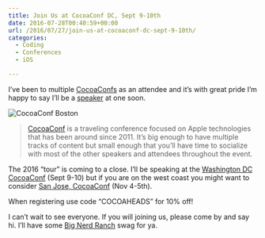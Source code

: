 ```yaml
---
title: Join Us at CocoaConf DC, Sept 9-10th
date: 2016-07-28T00:40:59+00:00
url: /2016/07/27/join-us-at-cocoaconf-dc-sept-9-10th/
categories:
  - Coding
  - Conferences
  - iOS

---
```

I&#8217;ve been to multiple [CocoaConfs][1] as an attendee and it&#8217;s with great pride I&#8217;m happy to say I&#8217;ll be a [speaker][2] at one soon.

![CocoaConf Boston][3]

> [CocoaConf][1] is a traveling conference focused on Apple technologies that has been around since 2011. It&#8217;s big enough to have multiple tracks of content but small enough that you&#8217;ll have time to socialize with most of the other speakers and attendees throughout the event.

The 2016 &#8220;tour&#8221; is coming to a close. I&#8217;ll be speaking at the [Washington DC CocoaConf][4] (Sept 9-10) but if you are on the west coast you might want to consider [San Jose, CocoaConf][5] (Nov 4-5th).

When registering use code “COCOAHEADS” for 10% off!

I can&#8217;t wait to see everyone. If you will joining us, please come by and say hi. I&#8217;ll have some [Big Nerd Ranch][6] swag for ya.

 [1]: http://cocoaconf.com/
 [2]: http://cocoaconf.com/dc-2016/speakers/191
 [3]: http://mikezornek.com/media/images/cocoaconf-boston-2014.jpg "CocoaConf Boston"
 [4]: http://cocoaconf.com/dc-2016/home
 [5]: http://cocoaconf.com/sanjose-2016/home
 [6]: https://www.bignerdranch.com/